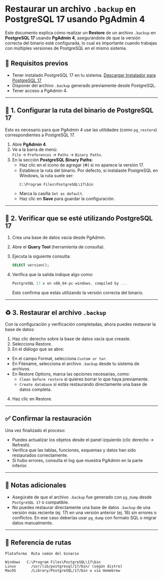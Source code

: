 # Restaurar un archivo `.backup` en PostgreSQL 17 usando PgAdmin 4

Este documento explica cómo realizar un **Restore** de un archivo `.backup` en **PostgreSQL 17** usando **PgAdmin 4**, asegurándote de que la versión correcta del binario esté configurada, lo cual es importante cuando trabajas con múltiples versiones de PostgreSQL en el mismo sistema.

## 📌 Requisitos previos

- Tener instalado PostgreSQL 17 en tu sistema. [Descargar Instalador para PostgreSQL 17](https://drive.google.com/file/d/1vT9p-JnP-QtLzmNnrDaolxa65-m8FZTe/view?usp=sharing)
- Disponer del archivo `.backup` generado previamente desde PostgreSQL.
- Tener acceso a PgAdmin 4.

---

## 🔧 1. Configurar la ruta del binario de PostgreSQL 17

Esto es necesario para que PgAdmin 4 use las utilidades (como `pg_restore`) correspondientes a PostgreSQL 17.

1. Abre **PgAdmin 4**.
2. Ve a la barra de menú:  
   `File` → `Preferences` → `Paths` → `Binary Paths`.
3. En la sección **PostgreSQL Binary Paths**:
   - Haz clic en el ícono de agregar (➕) si no aparece la versión 17.
   - Establece la ruta del binario. Por defecto, si instalaste PostgreSQL en Windows, la ruta suele ser:
     ```
     C:\Program Files\PostgreSQL\17\bin
     ```
   - Marca la casilla `Set as default`.
   - Haz clic en **Save** para guardar la configuración.

---

## 🧪 2. Verificar que se esté utilizando PostgreSQL 17

1. Crea una base de datos vacía desde PgAdmin.
2. Abre el **Query Tool** (herramienta de consulta).
3. Ejecuta la siguiente consulta:

   ```sql
   SELECT version();
   ```
   
4. Verifica que la salida indique algo como:

   ```csharp
   PostgreSQL 17.x on x86_64-pc-windows, compiled by ...
   ```

   Esto confirma que estás utilizando la versión correcta del binario.

---

## ♻️ 3. Restaurar el archivo `.backup`

Con la configuración y verificación completadas, ahora puedes restaurar la base de datos:

1. Haz clic derecho sobre la base de datos vacía que creaste.
2. Selecciona Restore.
3. En el diálogo que se abre:
  - En el campo Format, selecciona `Custom or tar`.
  - En Filename, selecciona el archivo `.backup` desde tu sistema de archivos.
  - En Restore Options, marca las opciones necesarias, como:
    - `Clean before restore` si quieres borrar lo que haya previamente.
    - `Create database` si estás restaurando directamente una base de datos completa.
4. Haz clic en Restore.

---

## ✅ Confirmar la restauración

Una vez finalizado el proceso:
- Puedes actualizar los objetos desde el panel izquierdo (clic derecho → Refresh).
- Verifica que las tablas, funciones, esquemas y datos han sido restaurados correctamente.
- Si hubo errores, consulta el log que muestra PgAdmin en la parte inferior.

---

## 📝 Notas adicionales

- Asegúrate de que el archivo `.backup` fue generado con `pg_dump` desde `PostgreSQL 17` o compatible.
- No puedes restaurar directamente una base de datos `.backup` de una versión más reciente (ej. 17) en una versión anterior (ej. 16) sin errores o conflictos. En ese caso deberías usar `pg_dump` con formato SQL o migrar datos manualmente.

---

## 📂 Referencia de rutas

```
Plataforma	Ruta común del binario

Windows	  C:\Program Files\PostgreSQL\17\bin
Linux	    /usr/lib/postgresql/17/bin/ (según distro)
MacOS	    /Library/PostgreSQL/17/bin o vía Homebrew
```
